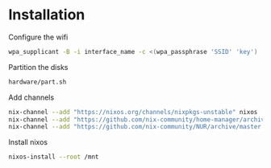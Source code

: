 # Installation

Configure the wifi
```sh
wpa_supplicant -B -i interface_name -c <(wpa_passphrase 'SSID' 'key')
```

Partition the disks
```sh
hardware/part.sh
```

Add channels
```sh
nix-channel --add "https://nixos.org/channels/nixpkgs-unstable" nixos 
nix-channel --add "https://github.com/nix-community/home-manager/archive/master.tar.gz" home-manager 
nix-channel --add "https://github.com/nix-community/NUR/archive/master.tar.gz" nur
```

Install nixos
```sh
nixos-install --root /mnt
```
